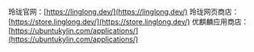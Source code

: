 玲珑官网：[https://linglong.dev/](https://linglong.dev/)
玲珑网页商店：[https://store.linglong.dev/](https://store.linglong.dev/)
优麒麟应用商店：[https://ubuntukylin.com/applications/](https://ubuntukylin.com/applications/)
